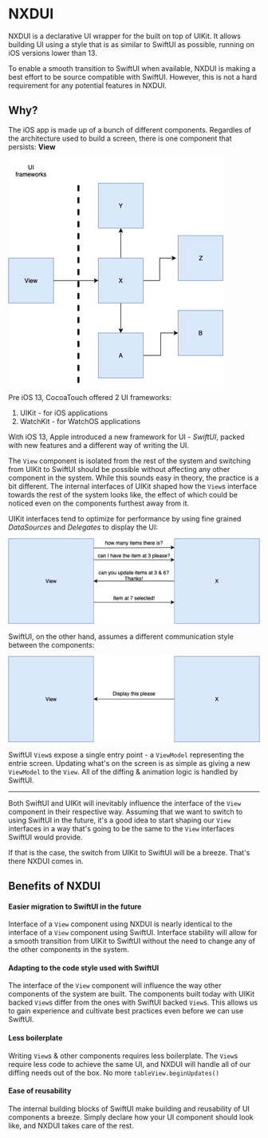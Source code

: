 # NXDUI
NXDUI is a declarative UI wrapper for the built on top of UIKit. It allows building UI using a style that is as similar to SwiftUI as possible, running on iOS versions lower than 13.

To enable a smooth transition to SwiftUI when available, NXDUI is making a best effort to be source compatible with SwiftUI. However, this is not a hard requirement for any potential features in NXDUI.

## Why?

The iOS app is made up of a bunch of different components. Regardles of the architecture used to build a screen, there is one component that persists: **View**

![](Images/system_overview.png)

Pre iOS 13, CocoaTouch offered 2 UI frameworks:

1. UIKit - for iOS applications
2. WatchKit - for WatchOS applications

With iOS 13, Apple introduced a new framework for UI - *SwiftUI*, packed with new features and a different way of writing the UI. 

The `View` component is isolated from the rest of the system and switching from UIKit to SwiftUI should be possible without affecting any other component in the system. While this sounds easy in theory, the practice is a bit different. The internal interfaces of UIKit shaped how the `View`s interface towards the rest of the system looks like, the effect of which could be noticed even on the components furthest away from it.

UIKit interfaces tend to optimize for performance by using fine grained *DataSources* and *Delegates* to display the UI:

![](Images/uikit_view.png)

 SwiftUI, on the other hand, assumes a different communication style between the components:

![](Images/swiftui_view.png)

SwiftUI `View`s expose a single entry point - a `ViewModel` representing the entrie screen. Updating what's on the screen is as simple as giving a new `ViewModel` to the `View`. All of the diffing & animation logic is handled by SwiftUI.

-------------

Both SwiftUI and UIKit will inevitably influence the interface of the `View` component in their respective way. Assuming that we want to switch to using SwiftUI in the future, it's a good idea to start shaping our `View` interfaces in a way that's going to be the same to the `View` interfaces SwiftUI would provide. 

If that is the case, the switch from UIKit to SwiftUI will be a breeze. That's there NXDUI comes in.

## Benefits of NXDUI

#### Easier migration to SwiftUI in the future

Interface of a `View` component using NXDUI is nearly identical to the interface of a `View` component using SwiftUI. Interface stability will allow for a smooth transition from UIKit to SwiftUI without the need to change any of the other components in the system.

#### Adapting to the code style used with SwiftUI

The interface of the `View` component will influence the way other components of the system are built. The components built today with UIKit backed `View`s differ from the ones with SwiftUI backed `View`s. This allows us to gain experience and cultivate best practices even before we can use SwiftUI. 

#### Less boilerplate

Writing `View`s & other components requires less boilerplate. The `View`s require less code to achieve the same UI, and NXDUI will handle all of our diffing needs out of the box. No more `tableView.beginUpdates()`

#### Ease of reusability

The internal building blocks of SwiftUI make building and reusability of UI components a breeze. Simply declare how your UI component should look like, and NXDUI takes care of the rest.
